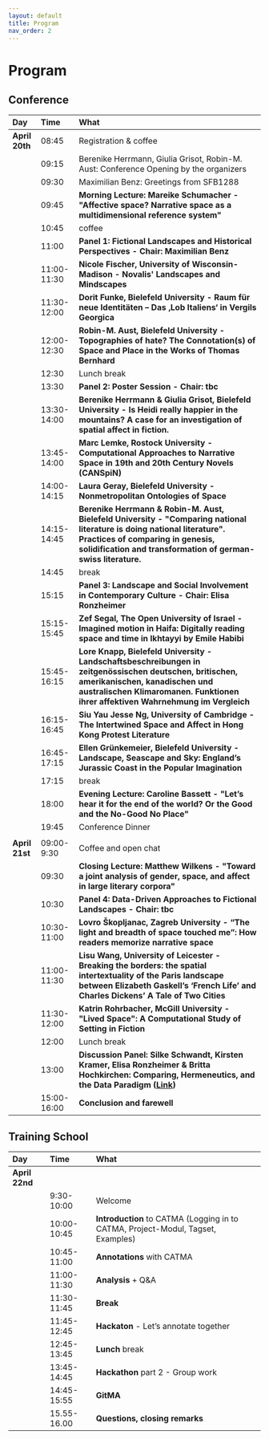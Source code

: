 ```yaml
---
layout: default
title: Program
nav_order: 2
---
```


# Program

## Conference

| Day            | Time        | What                                                                                                                                                                                                                         |
|:---------------|:------------|:-----------------------------------------------------------------------------------------------------------------------------------------------------------------------------------------------------------------------------|
| **April 20th** | 08:45       | Registration & coffee                                                                                                                                                                                   |
|                | 09:15       | Berenike Herrmann, Giulia Grisot, Robin-M. Aust: Conference Opening by the organizers
|                | 09:30       | Maximilian Benz: Greetings from SFB1288 
|                | 09:45       | **Morning Lecture: Mareike Schumacher \- "Affective space? Narrative space as a multidimensional reference system"**                                                                                                         |
|                | 10:45       | coffee                                                                                                                                                                                                                       |
|                | 11:00       | **Panel 1: Fictional Landscapes and Historical Perspectives - Chair: Maximilian Benz**                                                                                                                                       |
|                | 11:00-11:30 | **Nicole Fischer, University of Wisconsin-Madison - Novalis' Landscapes and Mindscapes**                                                                                                                                     |
|                | 11:30-12:00 | **Dorit Funke, Bielefeld University - Raum für neue Identitäten – Das ‚Lob Italiens‘ in Vergils Georgica**                                                                                                                   |
|                | 12:00-12:30 | **Robin-M. Aust, Bielefeld University - Topographies of hate? The Connotation(s) of Space and Place in the Works of Thomas Bernhard**                                                                                        |
|                | 12:30       | Lunch break                                                                                                                                                                                                                  |
|                | 13:30       | **Panel 2: Poster Session - Chair: tbc**                                                                                                                                                                                     |
|                | 13:30-14:00 | **Berenike Herrmann & Giulia Grisot, Bielefeld University - Is Heidi really happier in the mountains? A case for an investigation of spatial affect in fiction.**                                                            |
|                | 13:45-14:00 | **Marc Lemke, Rostock University - Computational Approaches to Narrative Space in 19th and 20th Century Novels (CANSpiN)**                                                                                                   |
|                | 14:00-14:15 | **Laura Geray, Bielefeld University - Nonmetropolitan Ontologies of Space**                                                                                                                                                  |
|                | 14:15-14:45 | **Berenike Herrmann & Robin-M. Aust, Bielefeld University - "Comparing national literature is doing national literature". Practices of comparing in genesis, solidification and transformation of german-swiss literature.** |
|                | 14:45       | break                                                                                                                                                                                                                        |
|                | 15:15       | **Panel 3: Landscape and Social Involvement in Contemporary Culture - Chair: Elisa Ronzheimer**                                                                                                                              |
|                | 15:15-15:45 | **Zef Segal, The Open University of Israel - Imagined motion in Haifa: Digitally reading space and time in Ikhtayyi by Emile Habibi**                                                                                        |
|                | 15:45-16:15 | **Lore Knapp, Bielefeld University - Landschaftsbeschreibungen in zeitgenössischen deutschen, britischen, amerikanischen, kanadischen und australischen Klimaromanen. Funktionen ihrer affektiven Wahrnehmung im Vergleich** |
|                | 16:15-16:45 | **Siu Yau Jesse Ng, University of Cambridge - The Intertwined Space and Affect in Hong Kong Protest Literature**                                                                                                             |
|                | 16:45-17:15 | **Ellen Grünkemeier, Bielefeld University - Landscape, Seascape and Sky: England’s Jurassic Coast in the Popular Imagination**                                                                                               |
|                | 17:15       | break                                                                                                                                                                                                                        |
|                | 18:00       | **Evening Lecture: Caroline Bassett - "Let’s hear it for the end of the world? Or the Good and the No-Good No Place"**                                                                                                       |
|                | 19:45       | Conference Dinner                                                                                                                                                                                                            |
|                |             |                                                                                                                                                                                                                              |
| **April 21st** | 09:00-9:30  | Coffee and open chat                                                                                                                                                                                                         |
|                | 09:30       | **Closing Lecture: Matthew Wilkens - "Toward a joint analysis of gender, space, and affect in large literary corpora"**                                                                                                      |
|                | 10:30       | **Panel 4: Data-Driven Approaches to Fictional Landscapes - Chair: tbc**                                                                                                                                                     |
|                | 10:30-11:00 | **Lovro Škopljanac, Zagreb University - “The light and breadth of space touched me”: How readers memorize narrative space**                                                                                                  |
|                | 11:00-11:30 | **Lisu Wang, University of Leicester - Breaking the borders: the spatial intertextuality of the Paris landscape between Elizabeth Gaskell’s ‘French Life’ and Charles Dickens’ A Tale of Two Cities**                        |
|                | 11:30-12:00 | **Katrin Rohrbacher, McGill University - "Lived Space": A Computational Study of Setting in Fiction**                                                                                                                        |
|                | 12:00       | Lunch break                                                                                                                                                                                                                  |
|                | 13:00       | **Discussion Panel: Silke Schwandt, Kirsten Kramer, Elisa Ronzheimer & Britta Hochkirchen: Comparing, Hermeneutics, and the Data Paradigm ([Link](https://comparing-landscapes.github.io/panel.html))**                      |
|                | 15:00-16:00 | **Conclusion and farewell**                                                                                                                                                                                                  




## Training School

| Day            | Time         | What                                                                             |
|:---------------|:-------------|:---------------------------------------------------------------------------------|
| **April 22nd** |              |                                                                                  |
|                | 9:30-10:00   | Welcome                                                                          |
|                | 10:00-10:45  | **Introduction** to CATMA (Logging in to CATMA, Project-Modul, Tagset, Examples) |
|                | 10:45-11:00  | **Annotations** with CATMA                                                       | 
|                | 11:00-11:30  | **Analysis** + Q&A                                                               |
|                | 11:30-11:45  | **Break**                                                                        |
|                | 11:45-12:45  | **Hackaton** - Let’s annotate together                                           |
|                | 12:45-13:45  | **Lunch** break                                                                  |
|                | 13:45-14:45  | **Hackathon** part 2 - Group work                                                | 
|                | 14:45-15:55  | **GitMA**                                                                        |
|                | 15.55-16.00  | **Questions, closing remarks**                                                   | 



